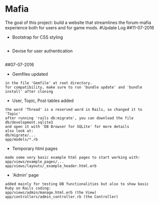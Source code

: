 # Mafia
The goal of this project: build a website that streamlines the forum-mafia experience both for users and for game mods.
#Update Log
##11-07-2016
* Bootstrap for CSS styling
```
```
* Devise for user authentication
```
```

##07-07-2016
* Gemfiles updated
```
in the file 'Gemfile' at root directory.
for compatibility, make sure to run 'bundle update' and 'bundle install' after cloning
```
* User, Topic, Post tables added
```
the word 'Thread' is a reserved word in Rails, so changed it to 'Topic'
after running 'rails db:migrate', you can download the file db/development.sqlite3
and open it with 'DB Browser for SQLite' for more details
also look at:
db/migrate/...
app/models/*.rb
```
* Temporary html pages
```
made some very basic example html pages to start working with:
app/views/example_pages/...
app/views/layouts/_example_header.html.erb
```
* 'Admin' page
```
added mainly for testing DB functionalities but also to show basic Ruby on Rails coding:
app/views/admin/manage.html.erb (the View)
app/controllers/admin_controller.rb (the Controller)
```